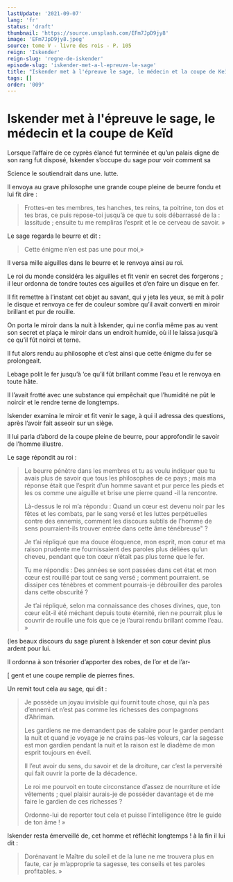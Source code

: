 ```yaml
---
lastUpdate: '2021-09-07'
lang: 'fr'
status: 'draft'
thumbnail: 'https://source.unsplash.com/EFm7JpD9jy8'
image: 'EFm7JpD9jy8.jpeg'
source: tome V - livre des rois - P. 105
reign: 'Iskender'
reign-slug: 'regne-de-iskender'
episode-slug: 'iskender-met-a-l-epreuve-le-sage'
title: "Iskender met à l'épreuve le sage, le médecin et la coupe de Keïd | Le Livre des Rois | Shâhnâmeh"
tags: []
order: '009'
---
```


<!-- LTeX: language=fr -->

# Iskender met à l'épreuve le sage, le médecin et la coupe de Keïd

Lorsque l’affaire de ce cyprès élancé fut terminée et qu’un palais digne de son rang fut disposé, Iskender s’occupe du sage pour voir comment sa

Science le soutiendrait dans une. lutte.

Il envoya au grave philosophe une grande coupe pleine de beurre fondu et lui fit dire :

> Frottes-en tes membres, tes hanches, tes reins, ta poitrine, ton dos et tes bras, ce puis repose-toi jusqu’à ce que tu sois débarrassé de la : lassitude ; ensuite tu me rempliras l’esprit et le ce cerveau de savoir. »

Le sage regarda le beurre et dit :

> Cette énigme n’en est pas une pour moi,»

Il versa mille aiguilles dans le beurre et le renvoya ainsi au roi.

Le roi du monde considéra les aiguilles et fit venir en secret des forgerons ; il leur ordonna de tondre toutes ces aiguilles et d’en faire un disque en fer.

Il fit remettre à l’instant cet objet au savant, qui y jeta les yeux, se mit à polir le disque et renvoya ce fer de couleur sombre qu’il avait converti en miroir brillant et pur de rouille.

On porta le miroir dans la nuit à Iskender, qui ne confia même pas au vent son secret et plaça le miroir dans un endroit humide, où il le laissa jusqu’à ce qu’il fût noirci et terne.

Il fut alors rendu au philosophe et c’est ainsi que cette énigme du fer se prolongeait.

Lebage polit le fer jusqu’à ’ce qu’il fût brillant comme l’eau et le renvoya en toute hâte.

Il l’avait frotté avec une substance qui empêchait que l’humidité ne pût le noircir et le rendre terne de longtemps.

Iskender examina le miroir et fit venir le sage, à qui il adressa des questions, après l’avoir fait asseoir sur un siège.

Il lui parla d’abord de la coupe pleine de beurre, pour approfondir le savoir de l’homme illustre.

Le sage répondit au roi :

> Le beurre pénètre dans les membres et tu as voulu indiquer que tu avais plus de savoir que tous les philosophes de ce pays ; mais ma réponse était que l’esprit d’un homme savant et pur perce les pieds et les os comme une aiguille et brise une pierre quand -il la rencontre.
>
> Là-dessus le roi m’a répondu : Quand un cœur est devenu noir par les fêtes et les combats, par le sang versé et les luttes perpétuelles contre des ennemis, comment les discours subtils de l’homme de sens pourraient-ils trouver entrée dans cette âme ténébreuse" ?
>
> Je t’ai répliqué que ma douce éloquence, mon esprit, mon cœur et ma raison prudente me fournissaient des paroles plus déliées qu’un cheveu, pendant que ton cœur n’était pas plus terne que le fer.
>
> Tu me répondis : Des années se sont passées dans cet état et mon cœur est rouillé par tout ce sang versé ; comment pourraient. se dissiper ces ténèbres et comment pourrais-je débrouiller des paroles dans cette obscurité ?
>
> Je t’ai répliqué, selon ma connaissance des choses divines, que, ton cœur eût-il été méchant depuis toute éternité, rien ne pourrait plus le couvrir de rouille une fois que ce je l’aurai rendu brillant comme l’eau. »

(les beaux discours du sage plurent à Iskender et son cœur devint plus ardent pour lui.

Il ordonna à son trésorier d’apporter des robes, de l’or et de l’ar-

[
gent et une coupe remplie de pierres fines.

Un remit tout cela au sage, qui dit :

> Je possède un joyau invisible qui fournit toute chose, qui n’a pas d’ennemi et n’est pas comme les richesses des compagnons d’Ahriman.
>
> Les gardiens ne me demandent pas de salaire pour le garder pendant la nuit et quand je voyage je ne crains pas-les voleurs, car la sagesse est mon gardien pendant la nuit et la raison est le diadème de mon esprit toujours en éveil.
>
> Il l’eut avoir du sens, du savoir et de la droiture, car c’est la perversité qui fait ouvrir la porte de la décadence.
>
> Le roi me pourvoit en toute circonstance d’assez de nourriture et ide vêtements ; quel plaisir aurais-je de posséder davantage et de me faire le gardien de ces richesses ?
>
> Ordonne-lui de reporter tout cela et puisse l’intelligence être le guide de ton âme ! »

Iskender resta émerveillé de, cet homme et réfléchit longtemps ! à la fin il lui dit :

> Dorénavant le Maître du soleil et de la lune ne me trouvera plus en faute, car je m’approprie ta sagesse, tes conseils et tes paroles profitables. »
